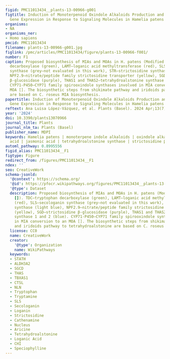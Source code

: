 ```yaml
---
figid: PMC11013434__plants-13-00966-g001
figtitle: Induction of Monoterpenoid Oxindole Alkaloids Production and Related Biosynthetic
  Gene Expression in Response to Signaling Molecules in Hamelia patens Plant Cultures
organisms:
- NA
organisms_ner:
- Homo sapiens
pmcid: PMC11013434
filename: plants-13-00966-g001.jpg
figlink: /pmc/articles/PMC11013434/figure/plants-13-00966-f001/
number: F1
caption: Proposed biosynthesis of MIAs and MOAs in H. patens (Modified from []). TDC—tryptophan
  decarboxylase (green), LAMT—loganic acid methyltransferase (red), SLS—secologanin
  synthase (grey—not evaluated in this work), STR—strictosidine synthase (light blue),
  NPF2.9—nitrate/peptide family strictosidine transporter (yellow), SGD—strictosidine
  β-glucosidase (purple), THAS1 and THAS2—tetrahydroalstonine synthase 1 and 2 (blue).
  CYP71-P450—CYP71 family spirooxindole synthases involved in MIA conversion to an
  MOA []. The biosynthetic steps from shikimate pathway and iridoids pathway to tetrahydroalstonine
  are based on C. roseus MIA biosynthesis.
papertitle: Induction of Monoterpenoid Oxindole Alkaloids Production and Related Biosynthetic
  Gene Expression in Response to Signaling Molecules in Hamelia patens Plant Cultures.
reftext: Ana Luisa López-Vázquez, et al. Plants (Basel). 2024 Apr;13(7):966.
year: '2024'
doi: 10.3390/plants13070966
journal_title: Plants
journal_nlm_ta: Plants (Basel)
publisher_name: MDPI
keywords: Hamelia patens | monoterpene indole alkaloids | oxindole alkaloids | salicylic
  acid | jasmonic acid | tetrahydroalstonine synthase | strictosidine β-glucosidase
automl_pathway: 0.8995556
figid_alias: PMC11013434__F1
figtype: Figure
redirect_from: /figures/PMC11013434__F1
ndex: ''
seo: CreativeWork
schema-jsonld:
  '@context': https://schema.org/
  '@id': https://pfocr.wikipathways.org/figures/PMC11013434__plants-13-00966-g001.html
  '@type': Dataset
  description: Proposed biosynthesis of MIAs and MOAs in H. patens (Modified from
    []). TDC—tryptophan decarboxylase (green), LAMT—loganic acid methyltransferase
    (red), SLS—secologanin synthase (grey—not evaluated in this work), STR—strictosidine
    synthase (light blue), NPF2.9—nitrate/peptide family strictosidine transporter
    (yellow), SGD—strictosidine β-glucosidase (purple), THAS1 and THAS2—tetrahydroalstonine
    synthase 1 and 2 (blue). CYP71-P450—CYP71 family spirooxindole synthases involved
    in MIA conversion to an MOA []. The biosynthetic steps from shikimate pathway
    and iridoids pathway to tetrahydroalstonine are based on C. roseus MIA biosynthesis.
  license: CC0
  name: CreativeWork
  creator:
    '@type': Organization
    name: WikiPathways
  keywords:
  - STATH
  - ALDH3A2
  - SGCD
  - THAS
  - TBXAS1
  - CTSL
  - NLN
  - Tryptophan
  - Tryptamine
  - SLS
  - Secologanin
  - Loganin
  - Strictosidine
  - Cathenamine
  - Nucleus
  - Aricine
  - Tetrahydroalstonine
  - Loganic Acid
  - CHI
  - Speciophylline
---
```

